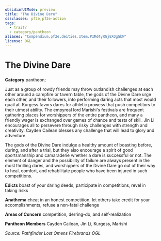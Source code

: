 ```yaml
---
obsidianUIMode: preview
title: "The Divine Dare"
cssclasses: pf2e,pf2e-action
tags:
  - trait/
  - category/pantheon
aliases: "Compendium.pf2e.deities.Item.PIMd4yRGj8XQgGbW"
license: OGL
---
```

# The Divine Dare

### 

**Category** pantheon; 




Just as a group of rowdy friends may throw outlandish challenges at each other around a campfire or tavern table, the gods of the Divine Dare urge each other, and their followers, into performing daring acts that most would quail at. Kurgess favors dares for athletic prowess that push competitors to their utmost ability. The empyreal lord Marishi's festivals are frequent gathering places for worshippers of the entire pantheon, and many a friendly wager is exchanged over games of chance and tests of skill. Jin Li encourages all to persevere through risky challenges with strength and creativity. Cayden Cailean blesses any challenge that will lead to glory and adventure.

The gods of the Divine Dare indulge a healthy amount of boasting before, during, and after a trial, but they also encourage a spirit of good sportsmanship and camaraderie whether a dare is successful or not. The element of danger and the possibility of failure are always present in the most thrilling dares, and worshippers of the Divine Dare go out of their way to heal, comfort, and rehabilitate people who have been injured in such competitions.

**Edicts** boast of your daring deeds, participate in competitions, revel in taking risks

**Anathema** cheat in an honest competition, let others take credit for your accomplishments, refuse a non-fatal challenge

**Areas of Concern** competition, derring-do, and self-realization

**Pantheon Members** Cayden Cailean, Jin Li, Kurgess, Marishi

*Source: Pathfinder Lost Omens Firebrands*
*OGL*